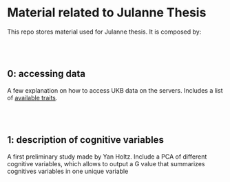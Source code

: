 # Material related to Julanne Thesis

This repo stores material used for Julanne thesis. It is composed by:

<br><br>
## 0: accessing data
A few explanation on how to access UKB data on the servers.
Includes a list of [available traits](https://github.com/holtzy/Julanne_Thesis/tree/master/0_ACCESSING_DATA).


<br><br>
## 1: description of cognitive variables
A first preliminary study made by Yan Holtz. Include a PCA of different cognitive variables, which allows to output a G value that summarizes cognitives variables in one unique variable








